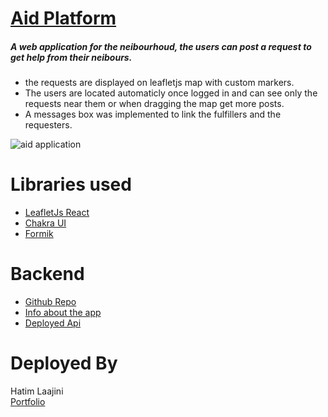 # [Aid Platform](https://https://aid-app.netlify.app/)
##### A web application for the neibourhoud, the users can post a request to get help from their neibours. <br/>
- the requests are displayed on leafletjs map with custom markers.<br/>
- The users are located automaticly once logged in and can see only the requests near them or when dragging the map get more posts. 
- A messages box was implemented to link the fulfillers and the requesters. 

<img src="https://devhl.dev/_next/image?url=https%3A%2F%2Fmedia.graphassets.com%2FEJWgv9XzSdSWebTKEOkG&w=640&q=75" alt="aid application" />

# Libraries used 
- <a href="https://react-leaflet.js.org/" target="_blank">LeafletJs React</a>
- <a href="https://chakra-ui.com/" target="_blank">Chakra UI</a>
- <a href="https://formik.org/" target="_blank">Formik </a>

# Backend
- <a href="https://github.com/Timjini/aid-backend" target="_blank">Github Repo</a>
- <a href="https://devhl.dev/projects/aid-frontend" target="_blank">Info about the app</a>
- <a href="http://fierce-badlands-13020.herokuapp.com/" target="_blank">Deployed Api</a>

# Deployed By
Hatim Laajini <br/>
<a href="https://www.devhl.dv" target="_blank">Portfolio</a>
